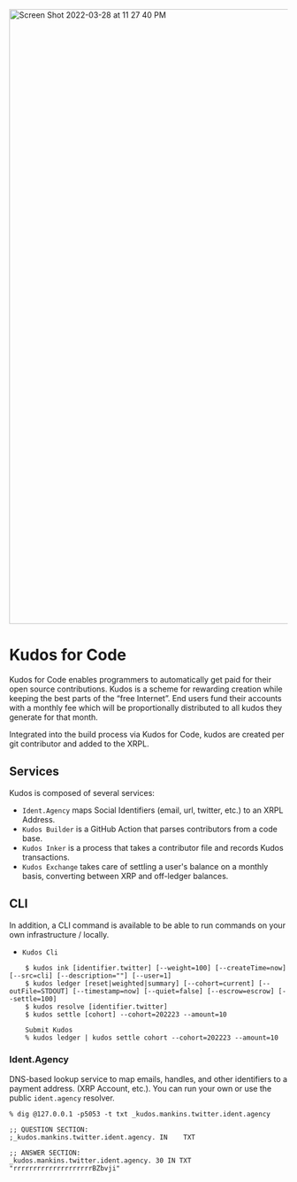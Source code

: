 <img width="1111" alt="Screen Shot 2022-03-28 at 11 27 40 PM" src="https://user-images.githubusercontent.com/170588/160490271-ffdfb4f7-acd3-499a-9184-185cbf7deb9f.png">

# Kudos for Code

Kudos for Code enables programmers to automatically get paid for their open source contributions. Kudos is a scheme for rewarding creation while keeping the best parts of the “free Internet”. End users fund their accounts with a monthly fee which will be proportionally distributed to all kudos they generate for that month.

Integrated into the build process via Kudos for Code, kudos are created per git contributor and added to the XRPL.



## Services

Kudos is composed of several services: 

- `Ident.Agency` maps Social Identifiers (email, url, twitter, etc.) to an XRPL Address.
- `Kudos Builder` is a GitHub Action that parses contributors from a code base.
- `Kudos Inker` is a process that takes a contributor file and records Kudos transactions.
- `Kudos Exchange` takes care of settling a user's balance on a monthly basis, converting between XRP and off-ledger balances.

## CLI

In addition, a CLI command is available to be able to run commands on your own infrastructure / locally.

- `Kudos Cli`

```
    $ kudos ink [identifier.twitter] [--weight=100] [--createTime=now] [--src=cli] [--description=""] [--user=1]
    $ kudos ledger [reset|weighted|summary] [--cohort=current] [--outFile=STDOUT] [--timestamp=now] [--quiet=false] [--escrow=escrow] [--settle=100]
    $ kudos resolve [identifier.twitter]
    $ kudos settle [cohort] --cohort=202223 --amount=10 

    Submit Kudos
    % kudos ledger | kudos settle cohort --cohort=202223 --amount=10
```


### Ident.Agency

DNS-based lookup service to map emails, handles, and other identifiers to a payment address. (XRP Account, etc.). You can run your own or use the public `ident.agency` resolver.

```
% dig @127.0.0.1 -p5053 -t txt _kudos.mankins.twitter.ident.agency

;; QUESTION SECTION:
;_kudos.mankins.twitter.ident.agency. IN	TXT

;; ANSWER SECTION:
_kudos.mankins.twitter.ident.agency. 30	IN TXT	"rrrrrrrrrrrrrrrrrrrrBZbvji"
```

